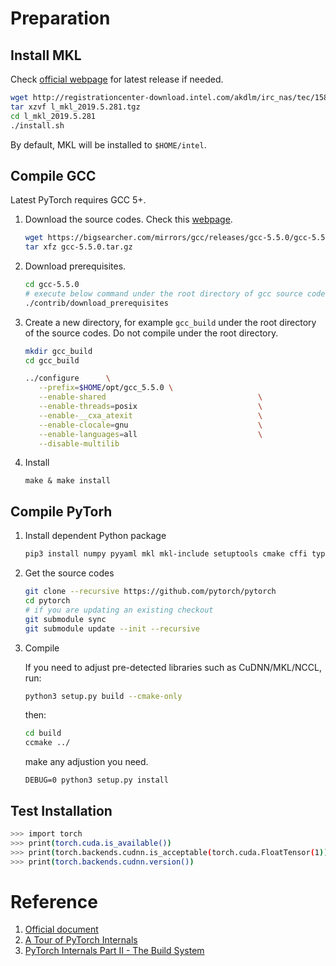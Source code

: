 # Preparation

## Install MKL

Check [official webpage](https://software.seek.intel.com/performance-libraries) for latest release if needed.

```bash
wget http://registrationcenter-download.intel.com/akdlm/irc_nas/tec/15816/l_mkl_2019.5.281.tgz
tar xzvf l_mkl_2019.5.281.tgz
cd l_mkl_2019.5.281
./install.sh
```
By default, MKL will be installed to `$HOME/intel`.

## Compile GCC

Latest PyTorch requires GCC 5+.

1. Download the source codes. Check this [webpage](https://bigsearcher.com/mirrors/gcc/releases/).

    ```bash
    wget https://bigsearcher.com/mirrors/gcc/releases/gcc-5.5.0/gcc-5.5.0.tar.gz
    tar xfz gcc-5.5.0.tar.gz
    ```

1. Download prerequisites.
   ```bash
   cd gcc-5.5.0
   # execute below command under the root directory of gcc source codes.
   ./contrib/download_prerequisites
   ```

2. Create a new directory, for example `gcc_build` under the root directory of the source codes. Do not compile under the root directory.

   ```bash
   mkdir gcc_build
   cd gcc_build

   ../configure      \
      --prefix=$HOME/opt/gcc_5.5.0 \
      --enable-shared                                  \
      --enable-threads=posix                           \
      --enable-__cxa_atexit                            \
      --enable-clocale=gnu                             \
      --enable-languages=all                           \
      --disable-multilib
    ```

3. Install

    ```
    make & make install
    ```

## Compile PyTorh

1. Install dependent Python package

    ```bash
    pip3 install numpy pyyaml mkl mkl-include setuptools cmake cffi typing
    ```

1. Get the source codes

    ```bash
    git clone --recursive https://github.com/pytorch/pytorch
    cd pytorch
    # if you are updating an existing checkout
    git submodule sync
    git submodule update --init --recursive
    ```
1. Compile

    If you need to adjust pre-detected libraries such as CuDNN/MKL/NCCL, run:

    ```bash
    python3 setup.py build --cmake-only
    ```

    then:

    ```bash
    cd build
    ccmake ../
    ```
    make any adjustion you need.

    ```base
    DEBUG=0 python3 setup.py install
    ```

## Test Installation

```bash
>>> import torch
>>> print(torch.cuda.is_available())
>>> print(torch.backends.cudnn.is_acceptable(torch.cuda.FloatTensor(1)))
>>> print(torch.backends.cudnn.version())
```

# Reference

1. [Official document](https://github.com/pytorch/pytorch#from-source)
1. [A Tour of PyTorch Internals](http://pytorch.cn/2017/05/11/Internals.html)
1. [PyTorch Internals Part II - The Build System](http://pytorch.cn/2017/06/27/Internals2.html)
